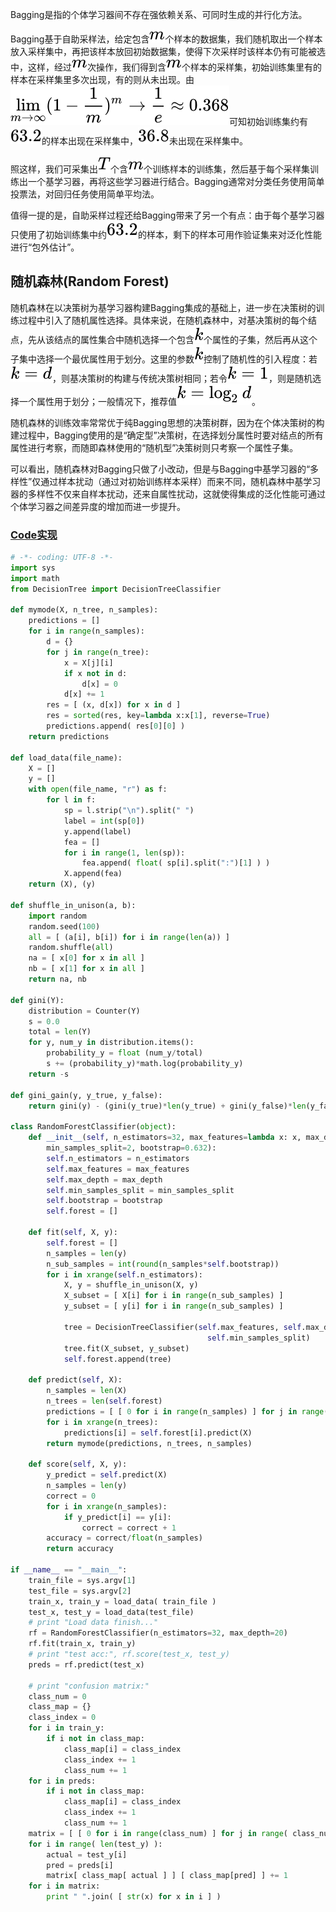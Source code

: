 Bagging是指的个体学习器间不存在强依赖关系、可同时生成的并行化方法。

Bagging基于自助采样法，给定包含![](./img/6f8f57715090da2632453988d9a1501b.svg)个样本的数据集，我们随机取出一个样本放入采样集中，再把该样本放回初始数据集，使得下次采样时该样本仍有可能被选中，这样，经过![](./img/6f8f57715090da2632453988d9a1501b.svg)次操作，我们得到含![](./img/6f8f57715090da2632453988d9a1501b.svg)个样本的采样集，初始训练集里有的样本在采样集里多次出现，有的则从未出现。由![](./img/612b5af9ac28c7fc1aada63842f02526.svg)可知初始训练集约有![](./img/9360cfb8dccf1b37dad5955fa2ee6d1a.svg)的样本出现在采样集中，![](./img/8036a22e7bdccf56d994b6721f48ab85.svg)未出现在采样集中。

照这样，我们可采集出![](./img/b9ece18c950afbfa6b0fdbfa4ff731d3.svg)个含![](./img/6f8f57715090da2632453988d9a1501b.svg)个训练样本的训练集，然后基于每个采样集训练出一个基学习器，再将这些学习器进行结合。Bagging通常对分类任务使用简单投票法，对回归任务使用简单平均法。

值得一提的是，自助采样过程还给Bagging带来了另一个有点：由于每个基学习器只使用了初始训练集中约![](./img/9360cfb8dccf1b37dad5955fa2ee6d1a.svg)的样本，剩下的样本可用作验证集来对泛化性能进行“包外估计”。

<a name="2f03ff4a"></a>
## 随机森林(Random Forest)

随机森林在以决策树为基学习器构建Bagging集成的基础上，进一步在决策树的训练过程中引入了随机属性选择。具体来说，在随机森林中，对基决策树的每个结点，先从该结点的属性集合中随机选择一个包含![](./img/8ce4b16b22b58894aa86c421e8759df3.svg)个属性的子集，然后再从这个子集中选择一个最优属性用于划分。这里的参数![](./img/8ce4b16b22b58894aa86c421e8759df3.svg)控制了随机性的引入程度：若![](./img/ca5dca9f89889b75037ceb3eb20568cd.svg)，则基决策树的构建与传统决策树相同；若令![](./img/5c6f937eacd3732196734c56ec527fa4.svg)，则是随机选择一个属性用于划分；一般情况下，推荐值![](./img/30363d6a4dc3056386ab1dddb0f01c72.svg)。

随机森林的训练效率常常优于纯Bagging思想的决策树群，因为在个体决策树的构建过程中，Bagging使用的是“确定型”决策树，在选择划分属性时要对结点的所有属性进行考察，而随即森林使用的“随机型”决策树则只考察一个属性子集。

可以看出，随机森林对Bagging只做了小改动，但是与Bagging中基学习器的“多样性”仅通过样本扰动（通过对初始训练样本采样）而来不同，随机森林中基学习器的多样性不仅来自样本扰动，还来自属性扰动，这就使得集成的泛化性能可通过个体学习器之间差异度的增加而进一步提升。

<a name="2f372c73"></a>
### [Code实现](https://github.com/chmx0929/UIUCclasses/blob/master/412DataMining/Assignment/Assignment4/haow4_assign4/code/RandomForest.py)

```python
# -*- coding: UTF-8 -*-
import sys
import math
from DecisionTree import DecisionTreeClassifier

def mymode(X, n_tree, n_samples):
    predictions = []
    for i in range(n_samples):
        d = {}
        for j in range(n_tree):
            x = X[j][i]
            if x not in d:
                d[x] = 0
            d[x] += 1
        res = [ (x, d[x]) for x in d ]
        res = sorted(res, key=lambda x:x[1], reverse=True)
        predictions.append( res[0][0] )
    return predictions 

def load_data(file_name):
    X = []
    y = []
    with open(file_name, "r") as f:
        for l in f:
            sp = l.strip("\n").split(" ")
            label = int(sp[0])
            y.append(label)
            fea = []
            for i in range(1, len(sp)):
                fea.append( float( sp[i].split(":")[1] ) )
            X.append(fea)
    return (X), (y)

def shuffle_in_unison(a, b):
    import random
    random.seed(100)
    all = [ (a[i], b[i]) for i in range(len(a)) ]
    random.shuffle(all)
    na = [ x[0] for x in all ]
    nb = [ x[1] for x in all ]
    return na, nb

def gini(Y):
    distribution = Counter(Y)
    s = 0.0
    total = len(Y)
    for y, num_y in distribution.items():
        probability_y = float (num_y/total)
        s += (probability_y)*math.log(probability_y)
    return -s

def gini_gain(y, y_true, y_false):
    return gini(y) - (gini(y_true)*len(y_true) + gini(y_false)*len(y_false))/len(y)

class RandomForestClassifier(object):
    def __init__(self, n_estimators=32, max_features=lambda x: x, max_depth=20,
        min_samples_split=2, bootstrap=0.632):
        self.n_estimators = n_estimators
        self.max_features = max_features
        self.max_depth = max_depth
        self.min_samples_split = min_samples_split
        self.bootstrap = bootstrap
        self.forest = []

    def fit(self, X, y):
        self.forest = []
        n_samples = len(y)
        n_sub_samples = int(round(n_samples*self.bootstrap))
        for i in xrange(self.n_estimators):
            X, y = shuffle_in_unison(X, y)
            X_subset = [ X[i] for i in range(n_sub_samples) ]
            y_subset = [ y[i] for i in range(n_sub_samples) ]

            tree = DecisionTreeClassifier(self.max_features, self.max_depth,
                                            self.min_samples_split)
            tree.fit(X_subset, y_subset)
            self.forest.append(tree)

    def predict(self, X):
        n_samples = len(X)
        n_trees = len(self.forest)
        predictions = [ [ 0 for i in range(n_samples) ] for j in range(n_trees) ]
        for i in xrange(n_trees):
            predictions[i] = self.forest[i].predict(X)
        return mymode(predictions, n_trees, n_samples)

    def score(self, X, y):
        y_predict = self.predict(X)
        n_samples = len(y)
        correct = 0
        for i in xrange(n_samples):
            if y_predict[i] == y[i]:
                correct = correct + 1
        accuracy = correct/float(n_samples)
        return accuracy
    
if __name__ == "__main__":
    train_file = sys.argv[1]
    test_file = sys.argv[2]
    train_x, train_y = load_data( train_file )
    test_x, test_y = load_data(test_file)
    # print "Load data finish..."
    rf = RandomForestClassifier(n_estimators=32, max_depth=20)
    rf.fit(train_x, train_y)
    # print "test acc:", rf.score(test_x, test_y) 
    preds = rf.predict(test_x)

    # print "confusion matrix:"
    class_num = 0
    class_map = {}
    class_index = 0
    for i in train_y:
        if i not in class_map:
            class_map[i] = class_index
            class_index += 1
            class_num += 1
    for i in preds:
        if i not in class_map:
            class_map[i] = class_index
            class_index += 1
            class_num += 1
    matrix = [ [ 0 for i in range(class_num) ] for j in range( class_num ) ]
    for i in range( len(test_y) ):
        actual = test_y[i]
        pred = preds[i]
        matrix[ class_map[ actual ] ] [ class_map[pred] ] += 1
    for i in matrix:
        print " ".join( [ str(x) for x in i ] )
```
